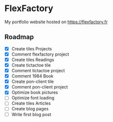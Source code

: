 # FlexFactory
My portfolio website hosted on https://flexfactory.fr

## Roadmap

- [x] Create tiles Projects
- [x] Comment flexfactory project
- [x] Create tiles Readings
- [x] Create tictactoe tile
- [x] Comment tictactoe project
- [x] Comment 1984 Book
- [x] Create pon-client tile
- [x] Comment pon-client project
- [x] Optimize book pictures
- [ ] Optimize font loading
- [ ] Create tiles Articles
- [ ] Create blog pages
- [ ] Write first blog post
